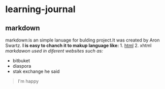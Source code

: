 # learning-journal
## markdown
 markdown:is an simple lanuage for bulding project.It was created by Aron Swartz. 
      **I is easy to chanch it to makup language like:**
    1. [html](https://www.w3schools.com/html/)
    2. xhtml
      *markdawon  used in diferent websites such as:*
   
   * bitbuket
 * diaspora
  * stak exchange
he said
> I'm happy
